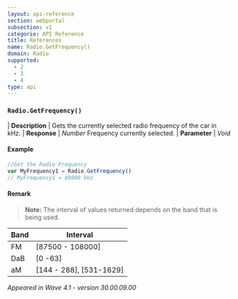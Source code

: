```yaml
---
layout: api-reference
section: webportal
subsection: v1
categorie: API Reference
title: References
name: Radio.GetFrequency()
domain: Radio
supported:
  - 2
  - 3
  - 4
type: api
---
```


### `Radio.GetFrequency()`

| **Description** | Gets the currently selected radio frequency of the car in kHz.
| **Response** | *Number*  Frequency currently selected.
| **Parameter**   | *Void*

#### Example

```javascript
//Get the Radio Frequency
var MyFrequency1 = Radio.GetFrequency()
// MyFrequency1 = 89800 kHz
```
	
#### Remark

>**Note:** The interval of values returned depends on the band that is being used.

Band | Interval
----|----
FM | [87500 - 108000]
DaB | [0 -63]
aM |[144 - 288], [531-1629]

*Appeared in Wave 4.1 - version 30.00.09.00*